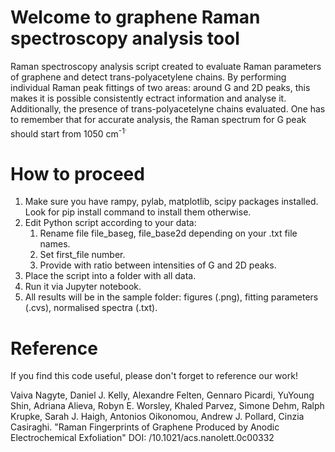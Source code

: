 # Welcome to graphene Raman spectroscopy analysis tool

Raman spectroscopy analysis script created to evaluate Raman parameters of graphene and detect trans-polyacetylene chains. By performing individual Raman peak fittings of two areas: around G and 2D peaks, this makes it is possible consistently ectract information and analyse it. Additionally, the presence of trans-polyacetelyne chains evaluated. One has to remember that for accurate analysis, the Raman spectrum for G peak should start from 1050 cm<sup>-1<sup>.

# How to proceed

1. Make sure you have rampy, pylab, matplotlib, scipy packages installed. Look for pip install command to install them otherwise.
1. Edit Python script according to your data:
    1. Rename file file_baseg, file_base2d depending on your .txt file names.
    1. Set first_file number.
    1. Provide with ratio between intensities of G and 2D peaks.
1. Place the script into a folder with all data.
1. Run it via Jupyter notebook.
1. All results will be in the sample folder: figures (.png), fitting parameters (.cvs), normalised spectra (.txt).

# Reference

If you find this code useful, please don't forget to reference our work!

Vaiva Nagyte, Daniel J. Kelly, Alexandre Felten, Gennaro Picardi, YuYoung Shin, Adriana Alieva, Robyn E. Worsley, Khaled Parvez, Simone Dehm, Ralph Krupke, Sarah J. Haigh, Antonios Oikonomou, Andrew J. Pollard, Cinzia Casiraghi. "Raman Fingerprints of Graphene Produced by Anodic Electrochemical Exfoliation" DOI: /10.1021/acs.nanolett.0c00332
